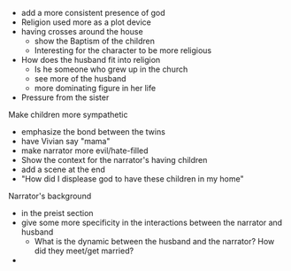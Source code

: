 - add a more consistent presence of god
- Religion used more as a plot device
- having crosses around the house
	- show the Baptism of the children
	- Interesting for the character to be more religious
- How does the husband fit into religion
	- Is he someone who grew up in the church
	- see more of the husband
	- more dominating figure in her life
- Pressure from the sister

Make children more sympathetic
- emphasize the bond between the twins
- have Vivian say "mama"
- make narrator more evil/hate-filled
- Show the context for the narrator's having children
- add a scene at the end
- "How did I displease god to have these children in my home"

Narrator's background
- in the preist section
- give some more specificity in the interactions between the narrator and husband
	- What is the dynamic between the husband and the narrator? How did they meet/get married?
- 
